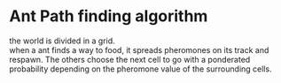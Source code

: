 # Ant Path finding algorithm
the world is divided in a grid.   
when a ant finds a way to food, it spreads pheromones on its track and respawn.
The others choose the next cell to go with a ponderated probability depending on the 
 pheromone value of the surrounding cells.
